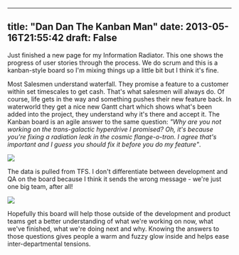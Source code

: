 
---
title: "Dan Dan The Kanban Man"
date: 2013-05-16T21:55:42
draft: False
---

Just finished a new page for my Information Radiator. This one shows the progress of user stories through the process. We do scrum and this is a kanban-style board so I'm mixing things up a little bit but I think it's fine.

Most Salesmen understand waterfall. They promise a feature to a customer within set timescales to get cash. That's what salesmen will always do. Of course, life gets in the way and something pushes their new feature back. In waterworld they get a nice new Gantt chart which shows what's been added into the project, they understand why it's there and accept it. The Kanban board is an agile answer to the same question: *"Why are you not working on the trans-galactic hyperdrive I promised? Oh, it's because you're fixing a radiation leak in the cosmic flange-o-tron. I agree that's important and I guess you should fix it before you do my feature"*.

[<img src="http://logicalgenetics.com/wp-content/uploads/2013/05/StoryKanban2.png"/>](http://logicalgenetics.com/wp-content/uploads/2013/05/StoryKanban2.png)

The data is pulled from TFS. I don't differentiate between development and QA on the board because I think it sends the wrong message - we're just one big team, after all!

[<img src="http://logicalgenetics.com/wp-content/uploads/2013/05/StoryKanban3.png"/>](http://logicalgenetics.com/wp-content/uploads/2013/05/StoryKanban3.png)

Hopefully this board will help those outside of the development and product teams get a better understanding of what we're working on now, what we've finished, what we're doing next and why. Knowing the answers to those questions gives people a warm and fuzzy glow inside and helps ease inter-departmental tensions.